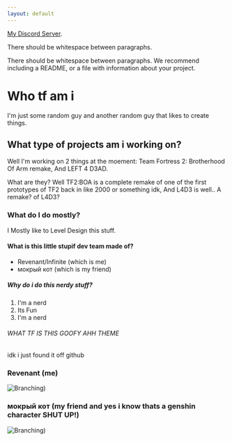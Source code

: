 ```yaml
---
layout: default
---
```




[My Discord Server](https://discord.gg/2AHUV2m7Af).

There should be whitespace between paragraphs.

There should be whitespace between paragraphs. We recommend including a README, or a file with information about your project.

# Who tf am i

I'm just some random guy and another random guy that likes to create things. 

## What type of projects am i working on?

Well I'm working on 2 things at the moement: Team Fortress 2: Brotherhood Of Arm remake, And LEFT 4 D3AD.

What are they? Well TF2:BOA is a complete remake of one of the first prototypes of TF2 back in like 2000 or something idk, And L4D3 is well.. A remake? of L4D3? 

### What do I do mostly?

I Mostly like to Level Design this stuff.

#### What is this little stupif dev team made of?

*   Revenant/Infinite (which is me)
*   мокрый кот (which is my friend)

##### Why do i do this nerdy stuff?

1.  I'm a nerd
2.  Its Fun
3.  I'm a nerd

###### WHAT TF IS THIS GOOFY AHH THEME

idk i just found it off github 






### Revenant (me)
![Branching](https://cdn.discordapp.com/attachments/1056106406803161109/1080614407777833060/090B9F05-F4F7-48B2-AC8E-EB9F28EF838A.jpg))
### мокрый кот (my friend and yes i know thats a genshin character SHUT UP!)

![Branching](https://cdn.discordapp.com/attachments/601576372598603807/1108960631530467388/Pantalone.jpg))



